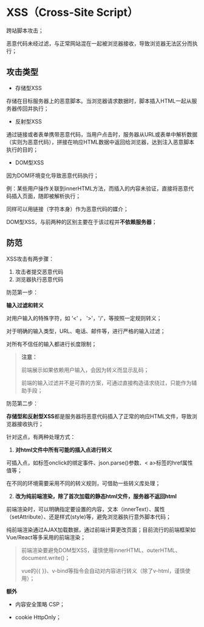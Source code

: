 # XSS（Cross-Site Script）

跨站脚本攻击；

恶意代码未经过滤，与正常网站混在一起被浏览器接收，导致浏览器无法区分而执行；

## 攻击类型

- 存储型XSS

存储在目标服务器上的恶意脚本。当浏览器请求数据时，脚本插入HTML一起从服务器传回并执行；



- 反射型XSS

通过链接或者表单携带恶意代码，当用户点击时，服务器从URL或表单中解析数据（实则为恶意代码），拼接在响应HTML数据中返回给浏览器，达到注入恶意脚本执行的目的；



- DOM型XSS

因为DOM环境变化导致恶意代码执行；

例：某些用户操作关联到innerHTML方法，而插入的内容未验证，直接将恶意代码插入页面，随即被解析执行；

同样可以用链接（字符本身）作为恶意代码的媒介；

DOM型XSS，与前两种的区别主要在于该过程并**不依赖服务器**；

## 防范

XSS攻击有两步骤：

1. 攻击者提交恶意代码
2. 浏览器执行恶意代码

防范第一步：

**输入过滤和转义**

对用户输入的特殊字符，如  ‘<’ ， '>'，'/'，等按照一定规则转义；

对于明确的输入类型，URL、电话、邮件等，进行严格的输入过滤；

对所有不信任的输入都进行长度限制；

> **注意：**
>
> 前端展示如果依赖用户输入，会因为转义而显示乱码； 
>
> 前端的输入过滤并不是可靠的方案，可通过直接构造请求绕过，只能作为辅助手段；



防范第二步：

**存储型和反射型XSS**都是服务器将恶意代码插入了正常的响应HTML文件，导致浏览器接收执行；

针对这点，有两种处理方式：

1. **对html文件中所有可能的插入点进行转义**

可插入点，如标签onclick的绑定事件、json.parse()参数、< a>标签的href属性值等；

在不同的环境需要采用不同的转义规则，可借助一些转义库处理；



2. **改为纯前端渲染，除了首次加载的静态html文件，服务器不返回html**

前端渲染时，可以明确指定要设置的内容，文本（innerText）、属性（setAttribute）、还是样式(style)等，避免浏览器执行意外脚本代码；

纯前端渲染通过AJAX加载数据，通过前端计算更改页面；目前流行的前端框架如Vue/React等多采用的前端渲染；

> 前端渲染要避免DOM型XSS，谨慎使用innerHTML、outerHTML、document.write()；
>
> vue的{{ }}、v-bind等指令会自动对内容进行转义（除了v-html，谨慎使用）；



**额外**

- 内容安全策略 CSP；

- cookie HttpOnly；